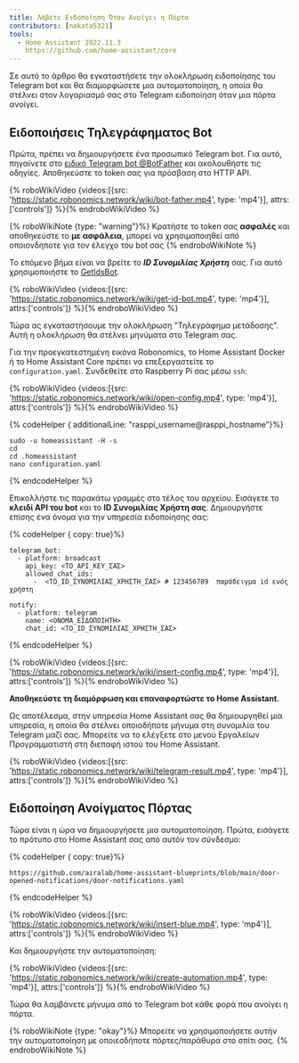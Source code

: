 ```yaml
---
title: Λάβετε Ειδοποίηση Όταν Ανοίγει η Πόρτα
contributors: [nakata5321]
tools:
  - Home Assistant 2022.11.3
    https://github.com/home-assistant/core
---
```


Σε αυτό το άρθρο θα εγκαταστήσετε την ολοκλήρωση ειδοποίησης του Telegram bot και θα διαμορφώσετε μια αυτοματοποίηση, η οποία θα στέλνει στον λογαριασμό σας στο Telegram ειδοποίηση όταν μια πόρτα ανοίγει.

## Ειδοποιήσεις Τηλεγράφηματος Bot

Πρώτα, πρέπει να δημιουργήσετε ένα προσωπικό Telegram bot. Για αυτό, πηγαίνετε στο [ειδικό Telegram bot @BotFather](https://t.me/botfather) και ακολουθήστε τις οδηγίες.
Αποθηκεύστε το token σας για πρόσβαση στο HTTP API.

{% roboWikiVideo {videos:[{src: 'https://static.robonomics.network/wiki/bot-father.mp4', type: 'mp4'}], attrs:['controls']} %}{% endroboWikiVideo %}

{% roboWikiNote {type: "warning"}%} Κρατήστε το token σας **ασφαλές** και αποθηκεύστε το **με ασφάλεια**, μπορεί να χρησιμοποιηθεί από οποιονδήποτε για τον έλεγχο του bot σας
{% endroboWikiNote %}

Το επόμενο βήμα είναι να βρείτε το ***ID Συνομιλίας Χρήστη*** σας. Για αυτό χρησιμοποιήστε το [GetIdsBot](https://t.me/getidsbot).

{% roboWikiVideo {videos:[{src: 'https://static.robonomics.network/wiki/get-id-bot.mp4', type: 'mp4'}], attrs:['controls']} %}{% endroboWikiVideo %}

Τώρα ας εγκαταστήσουμε την ολοκλήρωση "Τηλεγράφημα μετάδοσης". Αυτή η ολοκλήρωση θα στέλνει μηνύματα στο Telegram σας.

Για την προεγκατεστημένη εικόνα Robonomics, το Home Assistant Docker ή το Home Assistant Core πρέπει να επεξεργαστείτε το `configuration.yaml`. Συνδεθείτε στο Raspberry Pi σας μέσω `ssh`:

{% roboWikiVideo {videos:[{src: 'https://static.robonomics.network/wiki/open-config.mp4', type: 'mp4'}], attrs:['controls']} %}{% endroboWikiVideo %}


{% codeHelper { additionalLine: "rasppi_username@rasppi_hostname"}%}

```shell
sudo -u homeassistant -H -s
cd
cd .homeassistant
nano configuration.yaml
```

{% endcodeHelper %}

Επικολλήστε τις παρακάτω γραμμές στο τέλος του αρχείου. Εισάγετε το **κλειδί API του bot** και το **ID Συνομιλίας Χρήστη σας**. Δημιουργήστε επίσης ένα όνομα για την υπηρεσία ειδοποίησης σας:


{% codeHelper { copy: true}%}

```shell
telegram_bot:
  - platform: broadcast
    api_key: <ΤΟ_API_KEY_ΣΑΣ>
    allowed_chat_ids:
      -  <ΤΟ_ID_ΣΥΝΟΜΙΛΙΑΣ_ΧΡΗΣΤΗ_ΣΑΣ> # 123456789  παράδειγμα id ενός χρήστη

notify:
  - platform: telegram
    name: <ΟΝΟΜΑ_ΕΙΔΟΠΟΙΗΤΗ>
    chat_id: <ΤΟ_ID_ΣΥΝΟΜΙΛΙΑΣ_ΧΡΗΣΤΗ_ΣΑΣ>
```

{% endcodeHelper %}

{% roboWikiVideo {videos:[{src: 'https://static.robonomics.network/wiki/insert-config.mp4', type: 'mp4'}], attrs:['controls']} %}{% endroboWikiVideo %}

**Αποθηκεύστε τη διαμόρφωση και επαναφορτώστε το Home Assistant.**


Ως αποτέλεσμα, στην υπηρεσία Home Assistant σας θα δημιουργηθεί μια υπηρεσία, η οποία θα στέλνει οποιοδήποτε μήνυμα στη συνομιλία του Telegram μαζί σας.
Μπορείτε να το ελέγξετε στο μενού Εργαλείων Προγραμματιστή στη διεπαφή ιστού του Home Assistant.

{% roboWikiVideo {videos:[{src: 'https://static.robonomics.network/wiki/telegram-result.mp4', type: 'mp4'}], attrs:['controls']} %}{% endroboWikiVideo %}

##  Ειδοποίηση Ανοίγματος Πόρτας

Τώρα είναι η ώρα να δημιουργήσετε μια αυτοματοποίηση. Πρώτα, εισάγετε το πρότυπο στο Home Assistant σας από αυτόν τον σύνδεσμο:

{% codeHelper { copy: true}%}

```shell
https://github.com/airalab/home-assistant-blueprints/blob/main/door-opened-notifications/door-notifications.yaml
```

{% endcodeHelper %}

{% roboWikiVideo {videos:[{src: 'https://static.robonomics.network/wiki/insert-blue.mp4', type: 'mp4'}], attrs:['controls']} %}{% endroboWikiVideo %}

Και δημιουργήστε την αυτοματοποίηση:

{% roboWikiVideo {videos:[{src: 'https://static.robonomics.network/wiki/create-automation.mp4', type: 'mp4'}], attrs:['controls']} %}{% endroboWikiVideo %}

Τώρα θα λαμβάνετε μήνυμα από το Telegram bot κάθε φορά που ανοίγει η πόρτα.

{% roboWikiNote {type: "okay"}%} Μπορείτε να χρησιμοποιήσετε αυτήν την αυτοματοποίηση με οποιεσδήποτε πόρτες/παράθυρα στο σπίτι σας.
{% endroboWikiNote %}